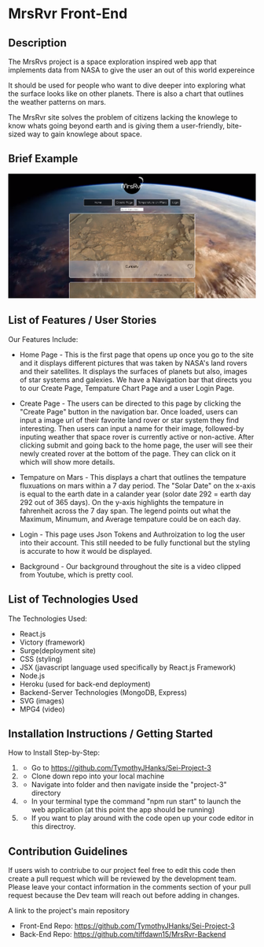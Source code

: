 # MrsRvr Front-End

Description
------------
The MrsRvs project is a space exploration inspired web app that implements data from NASA to give the user an out of this world expereince

It should be used for people who want to dive deeper into exploring what the surface looks like on other planets. There is also a chart that outlines the weather patterns on mars.

The MrsRvr site solves the problem of citizens lacking the knowlege to know whats going beyond earth and is giving them a user-friendly, bite-sized way to gain knowlege about space.


Brief Example
------------
<img src="./Screen Shot 2019-10-04 at 12.15.35 PM.png" width="700">


List of Features / User Stories
-------------------------------
Our Features Include:

-  Home Page - This is the first page that opens up once you go to the site and it displays different pictures that was taken by NASA's land rovers and their satellites. It displays the surfaces of planets but also, images of star systems and galexies. We have a Navigation bar that directs you to our Create Page, Tempature Chart Page and a user Login Page. 
  
-  Create Page - The users can be directed to this page by clicking the "Create Page" button in the navigation bar. Once loaded, users can input a image url of their favorite land rover or star system they find interesting. Then users can input a name for their image, followed-by inputing weather that space rover is currently active or non-active. After clicking submit and going back to the home page, the user will see their newly created rover at the bottom of the page. They can click on it which will show more details.
  
-  Tempature on Mars - This displays a chart that outlines the tempature fluxuations on mars within a 7 day period. The "Solar Date" on the x-axis is equal to the earth date in a calander year (solor date 292 = earth day 292 out of 365 days). On the y-axis highlights the tempature in fahrenheit across the 7 day span. The legend points out what the Maximum, Minumum, and Average tempature could be on each day. 
  
-  Login - This page uses Json Tokens and Authroization to log the user into their account. This still needed to be fully functional but the styling is accurate to how it would be displayed.

-  Background - Our background throughout the site is a video clipped from Youtube, which is pretty cool.

List of Technologies Used
-------------------------
The Technologies Used:
-  React.js
-  Victory (framework)
-  Surge(deployment site)
-  CSS (styling)
-  JSX (javascript language used specifically by React.js Framework)
-  Node.js
-  Heroku (used for back-end deployment)
-  Backend-Server Technologies (MongoDB, Express)
-  SVG (images)
-  MPG4 (video)

Installation Instructions / Getting Started
-------------------------------------------
How to Install Step-by-Step:
1. - Go to https://github.com/TymothyJHanks/Sei-Project-3

2. - Clone down repo into your local machine

3. - Navigate into folder and then navigate inside the "project-3" directory

4. - In your terminal type the command "npm run start" to launch the web application (at this point the app should be running)

5. - If you want to play around with the code open up your code editor in this directroy.
  

Contribution Guidelines
-----------------------
If users wish to contriube to our project feel free to edit this code then create a pull request which will be reviewed by the development team. Please leave your contact information in the comments section of your pull request because the Dev team will reach out before adding in changes.

A link to the project's main repository
-  Front-End Repo: https://github.com/TymothyJHanks/Sei-Project-3
-  Back-End Repo: https://github.com/tiffdawn15/MrsRvr-Backend


